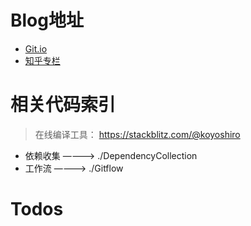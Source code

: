 # Blog地址
- [Git.io](https://koyoshiro.github.io/)
- [知乎专栏](https://zhuanlan.zhihu.com/c_1072912409085267968)



# 相关代码索引
> 在线编译工具： https://stackblitz.com/@koyoshiro

- 依赖收集  ————>   ./DependencyCollection 
- 工作流  ————>   ./Gitflow 

# Todos
